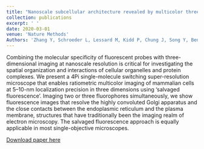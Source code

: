 ```yaml
---
title: "Nanoscale subcellular architecture revealed by multicolor three-dimensional salvaged fluorescence imaging"
collection: publications
excerpt: ' '
date: 2020-03-01
venue: 'Nature Methods'
Authors: 'Zhang Y, Schroeder L, Lessard M, Kidd P, Chung J, Song Y, Benedetti L, Li Y, Ries J, Grimm J, Lavis L, De Camilli P, Rothman J, Baddeley D, Bewersdorf J (2020). &quot;Nanoscale subcellular architecture revealed by multicolor three-dimensional salvaged fluorescence imaging &quot; <i>Nature Methods</i>. 17(2).'
---
```

Combining the molecular specificity of fluorescent probes with three-dimensional imaging at nanoscale resolution is critical for investigating the spatial organization and interactions of cellular organelles and protein complexes. We present a 4Pi single-molecule switching super-resolution microscope that enables ratiometric multicolor imaging of mammalian cells at 5–10-nm localization precision in three dimensions using ‘salvaged fluorescence’. Imaging two or three fluorophores simultaneously, we show fluorescence images that resolve the highly convoluted Golgi apparatus and the close contacts between the endoplasmic reticulum and the plasma membrane, structures that have traditionally been the imaging realm of electron microscopy. The salvaged fluorescence approach is equally applicable in most single-objective microscopes.

[Download paper here](http://zjuwfy.github.io/files/paper10.pdf)

